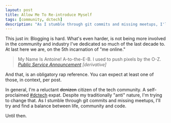 ```yaml
---
layout: post
title: Allow Me To Re-introduce Myself
tags: [community, dctech]
description: "As I stumble through git commits and missing meetups, I'll try and find a balance between life, community and code."
---
```


This just in: Blogging is hard. What's even harder, is not being more involved in the community and industry I've dedicated so much of the last decade to. At last here we are, on the 5th incarnation of "me online."

> My Name Is Antoine!
> A-to-the-E-B. I used to push pixels by the O-Z.
> *[Public Service Announcement](http://rapgenius.com/Jay-z-public-service-announcement-lyrics#note-25179) [derivative]*

And that, is an obligatory rap reference. You can expect at least one of those, in context, per post.

In general, I'm a reluctant <strike>denizen</strike> citizen of the tech community. A self-proclaimed [#dctech](https://twitter.com/search?q=%23dctech) expat. Despite my traditionally "anti" nature, I'm trying to change that. As I stumble through git commits and missing meetups, I'll try and find a balance between life, community and code.

Until then.
